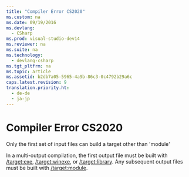 ```yaml
---
title: "Compiler Error CS2020"
ms.custom: na
ms.date: 09/19/2016
ms.devlang: 
  - CSharp
ms.prod: visual-studio-dev14
ms.reviewer: na
ms.suite: na
ms.technology: 
  - devlang-csharp
ms.tgt_pltfrm: na
ms.topic: article
ms.assetid: b2db7a05-5965-4a9b-86c3-0c4792b29a6c
caps.latest.revision: 9
translation.priority.ht: 
  - de-de
  - ja-jp
---
```

# Compiler Error CS2020
Only the first set of input files can build a target other than 'module'  
  
 In a multi-output compilation, the first output file must be built with [/target:exe](../vs140/-target-exe--C#-Compiler-Options-.md), [/target:winexe](../Topic/-target:winexe%20\(C%23%20Compiler%20Options\).md), or [/target:library](../vs140/-target-library--C#-Compiler-Options-.md). Any subsequent output files must be built with [/target:module](../vs140/-target-module--C#-Compiler-Options-.md).